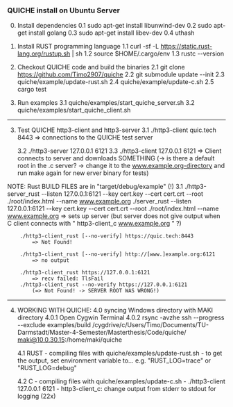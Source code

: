### QUICHE install on Ubuntu Server
0. Install dependencies
	0.1 sudo apt-get install libunwind-dev
	0.2 sudo apt-get install golang
	0.3 sudo apt-get install libev-dev
	0.4 uthash
	
1. Install RUST programming language
	1.1 curl -sf -L https://static.rust-lang.org/rustup.sh | sh
	1.2 source $HOME/.cargo/env
	1.3 rustc --version
	
2. Checkout QUICHE code and build the binaries
	2.1 git clone https://github.com/Timo2907/quiche
	2.2 git submodule update --init
	2.3 quiche/example/update-rust.sh
	2.4 quiche/example/update-c.sh
	2.5 cargo test

3. Run examples
	3.1 quiche/examples/start_quiche_server.sh
	3.2 quiche/examples/start_quiche_client.sh
	
------------------------------------------

3. Test QUICHE http3-client and http3-server
	3.1 ./http3-client quic.tech 8443
		=> connections to the QUICHE test server

	3.2 ./http3-server 127.0.0.1 6121
	3.3 ./http3-client 127.0.0.1 6121
		=> Client connects to server and downloads SOMETHING (-> is there a default root in the .c server? 
																	-> change it to the www.example.org-directory and run make again for new erver binary for tests)

NOTE: Rust BUILD FILES are in "target/debug/example" (!)
	3.1 ./http3-server_rust --listen 127.0.0.1:6121 --key cert.key --cert cert.crt --root ./root/index.html --name www.example.org
		./server_rust --listen 127.0.0.1:6121 --key cert.key --cert cert.crt --root ./root/index.html --name www.example.org
			=> sets up server (but server does not give output when C client connects with " http3-client_c www.example.org " ?)
	
		./http3-client_rust [--no-verify] https://quic.tech:8443
			=> Not Found!
			
		./http3-client_rust [--no-verify] http://[www.]example.org:6121
			=> no output
			
		./http3-client_rust https://127.0.0.1:6121  
			=> recv failed: TlsFail
		./http3-client_rust --no-verify https://127.0.0.1:6121
			(=> Not Found! -> SERVER ROOT WAS WRONG!)

-------------------------------------------------

4. WORKING WITH QUICHE:
	4.0 syncing Windows directory with MAKI directory
		4.0.1 Open Cygwin Terminal
		4.0.2 rsync -avzhe ssh --progress --exclude examples/build /cygdrive/c/Users/Timo/Documents/TU-Darmstadt/Master-4-Semester/Masterthesis/Code/quiche/ maki@10.0.30.15:/home/maki/quiche

	4.1 RUST
		- compiling files with quiche/examples/update-rust.sh
		- to get the output, set environment variable to... e.g. "RUST_LOG=trace" or "RUST_LOG=debug"
		
	4.2 C
		- compiling files with quiche/examples/update-c.sh
		- ./http3-client 127.0.0.1 6121
		- http3-client_c: change output from stderr to stdout for logging (22x)

	
